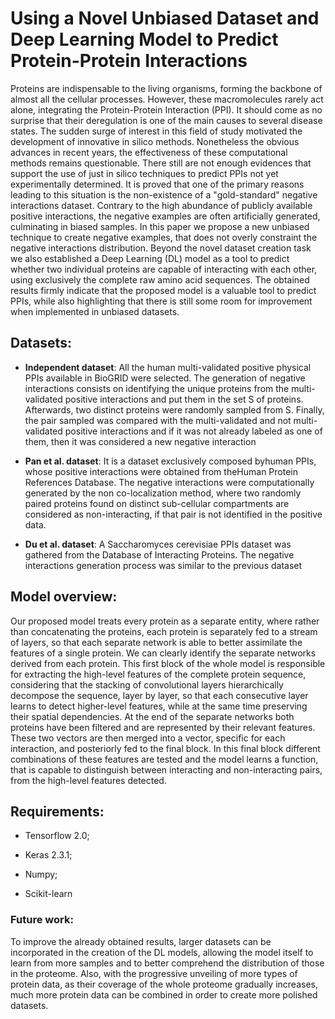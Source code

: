 # Using a Novel Unbiased Dataset and Deep Learning Model to Predict Protein-Protein Interactions

Proteins are indispensable to the living organisms, forming the backbone of almost all the cellular processes. However, these macromolecules rarely act alone, integrating the Protein-Protein Interaction (PPI). It should come as no surprise that their deregulation is one of the main causes to several disease states. The sudden surge of interest in this field of study motivated the development of innovative in silico methods. Nonetheless the obvious advances in recent years, the effectiveness of these computational methods remains questionable. There still are not enough evidences that support the use of just in silico techniques to predict PPIs not yet experimentally determined. It is proved that one of the primary reasons leading to this situation is the non-existence of a "gold-standard" negative interactions dataset. Contrary to the high abundance of publicly available positive interactions, the negative examples are often artificially generated, culminating in biased samples. In this paper we propose a new unbiased technique to create negative examples, that does not overly constraint the negative interactions distribution. Beyond the novel dataset creation task we also established a Deep Learning (DL) model as a tool to predict whether two individual proteins are capable of interacting with each other, using exclusively the complete raw amino acid sequences. The obtained results firmly indicate that the proposed model is a valuable tool to predict PPIs, while also highlighting that there is still some room for improvement when implemented in unbiased datasets.

## **Datasets:** 

* **Independent dataset**: All the human multi-validated positive physical PPIs available in BioGRID were selected. The generation of negative interactions consists on identifying the unique proteins from the multi-validated positive interactions and put them in the set S of proteins. Afterwards, two distinct proteins were randomly sampled from S. Finally, the pair sampled was compared with the multi-validated and not multi-validated positive interactions and if it was not already labeled as one of them, then it was considered a new negative interaction

* **Pan et al. dataset**: It is a dataset exclusively composed byhuman PPIs, whose positive interactions were obtained from theHuman Protein References Database. The negative interactions were computationally generated by the non co-localization method, where two randomly paired proteins found on distinct sub-cellular compartments are considered as non-interacting, if that pair is not identified in the positive data. 

* **Du et al. dataset**: A Saccharomyces cerevisiae PPIs dataset was gathered from the Database of Interacting Proteins. The negative interactions generation process was similar to the previous dataset

## **Model overview:**
Our proposed model treats every protein as a separate entity, where rather than concatenating the proteins, each protein is separately fed to a stream of layers, so that each separate network is able to better assimilate the features of a single protein. We can clearly identify the separate networks derived from each protein. This first block of the whole model is responsible for extracting the high-level features of the complete protein sequence, considering that the stacking of convolutional layers hierarchically decompose the sequence, layer by layer, so that each consecutive layer learns to detect higher-level features, while at the same time preserving their spatial dependencies. At the end of the separate networks both proteins have been filtered and are represented by their relevant features. These two vectors are then merged into a vector, specific for each interaction, and posteriorly fed to the final block. In this final block different combinations of these features are tested and the model learns a function, that is capable to distinguish between interacting and non-interacting pairs, from the high-level features detected.

## **Requirements:**

* Tensorflow 2.0;

* Keras 2.3.1;

* Numpy;

* Scikit-learn

### **Future work:** 
To improve the already obtained results, larger datasets can be incorporated in the creation of the DL models, allowing the model itself to learn from more samples and to better comprehend the distribution of those in the proteome. Also, with the progressive unveiling of more types of protein data, as their coverage of the whole proteome gradually increases, much more protein data can be combined in order to create more polished datasets.

